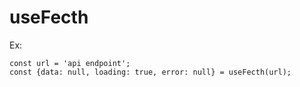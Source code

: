 # useFecth 


Ex: 
```
const url = 'api endpoint';
const {data: null, loading: true, error: null} = useFecth(url);
```